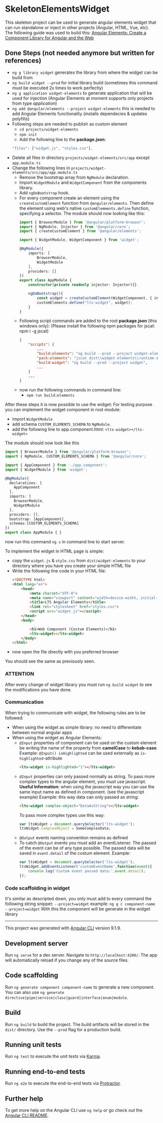 # SkeletonElementsWidget

This skeleton project can be used to generate angular elements widget that can run standalone or inject in other projects (Angular, HTML, Vue, etc).
The following guide was used to build this: [Angular Elements: Create a Component Library for Angular and the Web](https://medium.com/swlh/angular-elements-create-a-component-library-for-angular-and-the-web-8f7986a82999)

## Done Steps (not needed anymore but written for references)

* `ng g library widget` generates the library from where the widget can be build from
* `ng build widget --prod` for initial library build (sometimes this command must be executed 2x times to work perfectly)
* `ng g application widget-elements` to generate application that will be used for injection (Angular Elements at moment supports only projects from type *application*)
* `ng add @angular/elements --project widget-elements` this is needed to add Angular Elements functionality (installs dependecies & updates polyfills)
* Following steps are needed to publish as custom element
    * `cd projects/widget-elements`
    * `npm init`
    * Add the following line to the **package.json**:<br>
    ```typescript
    "files": ["widget.js", "styles.css"],
    ```
* Delete all files in directory `projects/widget-elements/src/app` except `app.module.ts`
* Change the following lines in `projects/widget-elements/src/app/app.module.ts`
    * Remove the bootstrap array from `NgModule` declaration.
    * Import `WidgetModule` and `WidgetComponent` from the components library.
    * Add `ngDoBootstrap` hook.
    * For every component create an element using the `createCustomElement` function from `@angular/elements`. Then define the element using web's native `customElemments.define` function, specifying a selector. 
    The module should now looking like this:
        ```typescript
        import { BrowserModule } from '@angular/platform-browser';
        import { NgModule, Injector } from '@angular/core';
        import { createCustomElement } from '@angular/elements';

        import { WidgetModule, WidgetComponent } from 'widget';

        @NgModule({
            imports: [
                BrowserModule,
                WidgetModule
            ],
            providers: []
        })
        export class AppModule {
            constructor(private readonly injector: Injector){}

            ngDoBootstrap(){
                const widget = createCustomElement(WidgetComponent, { injector: this.injector });
                customElements.define("lts-widget", widget);
            }
        } 
        ```
    * Following script commands are added to the root **package.json** (this windows only):
    (Please install the following npm packages for jscat: npm i -g jscat)
        ```json
        {
            "scripts": {
                ...
                "build:elements": "ng build --prod --project widget-elements --output-hashing none && npm run pack:elements && copy /Y projects\\widget-elements\\package.json dist\\widget-elements",
                "pack:elements": "jscat dist\\widget-elements\\runtime-es5.js dist\\widget-elements\\polyfills-es5.js dist\\widget-elements\\main-es5.js > dist\\widget-elements\\widget.js",
                "build:widget": "ng build --prod --project widget",
                ...
            }
            ...
        }
        ```
    * now run the following commands in command line:
        * `npm run build:elements`

After these steps it is now possible to use the widget: 
For testing purpose you can implement the widget component in root module:
* import `WidgetModule`
* add schema `CUSTOM_ELEMENTS_SCHEMA` to `NgModule`.
* add the following line to app.component.html: `<lts-widget></lts-widget>`

The module should now look like this
```typescript
import { BrowserModule } from '@angular/platform-browser';
import { NgModule, CUSTOM_ELEMENTS_SCHEMA } from '@angular/core';

import { AppComponent } from './app.component';
import { WidgetModule } from 'widget';

@NgModule({
  declarations: [
    AppComponent
  ],
  imports: [
    BrowserModule,
    WidgetModule
  ],
  providers: [],
  bootstrap: [AppComponent],
  schemas:[CUSTOM_ELEMENTS_SCHEMA]
})
export class AppModule { }
```
now run this command `ng s` in command line to start server.

To implement the widget in HTML page is simple:
* copy the `widget.js` & `style.css` from `dist/widget-elements` to your directory where you have you create your simple HTML file
* Write the following line code in your HTML file:
    ```html
    <!DOCTYPE html>
    <html lang="en">
        <head>
            <meta charset="UTF-8">
            <meta name="viewport" content="width=device-width, initial-scale=1.0">
            <title>LTS Angular Elements</title>
            <link rel="stylesheet" href="styles.css">
            <script src="widget.js"></script>
        </head>
        <body>

            <h1>Web Component (Costum Elements)</h1>
            <lts-widget></lts-widget>
        </body>
    </html>
    ```
* now open the file directly with you preferred browser

You should see the same as previously seen.

### ATTENTION
After every change of widget library you must run `ng build widget` to see the modifications you have done.

### Communication
When trying to communicate with widget, the following rules are to be followed:
* When using the widget as simple library: no need to differentiate between normal angular apps
* When using the widget as Angular Elements:
    * `@Input` properties of component can be used on the custom element be writing the name of the property from **camelCase** to **kebab-case**.
    Example: 
    `@Input() isHighlighted` can be used externally as `is-highlighted`-attribute
        ```html
        <lts-widget is-highlighted="1"></lts-widget> 
        ```
    * `@Input` properties can only passed normally as string. To pass more complex types to the angular element, you must use javascript.
    **Useful Information:** when using the javascript way you can use the same input name as defined in component. (see the javascript example)
    Example: 
        this way data can only passed as string:
        ```html
        <lts-widget complex-object="DataAsString"></lts-widget> 
        ```
        To pass more complex types use this way:
        ```js
        var ltsWidget = document.querySelector('lts-widget');
        ltsWidget.complexObject = SomeComplexData;
        ```
    * `@Output` events naming convention remains as defined
    * To catch `@Output` events you must add an eventListener. The passed of the event can be of any type possible. The passed data will be saved in `event.detail` of the costum element.
    Example:
        ```js
        var ltsWidget = document.querySelector('lts-widget');
        ltsWidget.addEventListener('customEventName',function(event){
            console.log('Custom event passed data:',event.detail);
        });
        ```

### Code scaffolding in widget
It's similar as descripted down, you only must add to every command the following string snippet: `--project=widget`
example: `ng g c component-name --project=widget`
With this the component will be generate in the widget library

------------------------------------------

This project was generated with [Angular CLI](https://github.com/angular/angular-cli) version 9.1.9.

## Development server

Run `ng serve` for a dev server. Navigate to `http://localhost:4200/`. The app will automatically reload if you change any of the source files.

## Code scaffolding

Run `ng generate component component-name` to generate a new component. You can also use `ng generate directive|pipe|service|class|guard|interface|enum|module`.

## Build

Run `ng build` to build the project. The build artifacts will be stored in the `dist/` directory. Use the `--prod` flag for a production build.

## Running unit tests

Run `ng test` to execute the unit tests via [Karma](https://karma-runner.github.io).

## Running end-to-end tests

Run `ng e2e` to execute the end-to-end tests via [Protractor](http://www.protractortest.org/).

## Further help

To get more help on the Angular CLI use `ng help` or go check out the [Angular CLI README](https://github.com/angular/angular-cli/blob/master/README.md).
